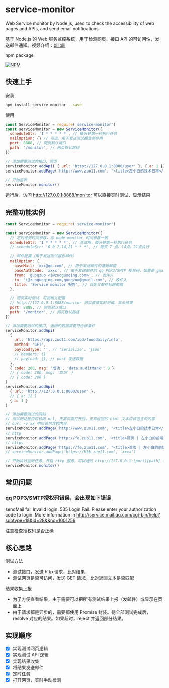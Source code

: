 # service-monitor

Web Service monitor by Node.js, used to check the accessibility of web pages and APIs, and send email notifications.

基于 Node.js 的 Web 服务监控系统，用于检测网页、接口 API 的可访问性，发送邮件通知。视频介绍：[bilibili](https://www.bilibili.com/video/BV1LK4y1J7gM/)

npm package

[![NPM](https://nodei.co/npm/service-monitor.png)](https://npmjs.org/package/service-monitor)

## 快速上手
安装
```bash
npm install service-monitor --save
```
使用
```js
const ServiceMonitor = require('service-monitor')
const serviceMonitor = new ServiceMonitor({
  scheduleStr: '1 * * * * *', // 每分钟第一秒执行任务
  mailOption: {} // 可选，用于发送测试报告邮件用
  port: 8888, // 网页默认端口
  path: '/monitor', // 网页默认路径
})

// 添加需要测试的接口、网页
serviceMonitor.addApi( { url: 'http://127.0.0.1:8000/user' }, { a: 1 })
serviceMonitor.addPage('http://www.zuo11.com', '<title>左小白的技术日常</title>')

// 开始监听
serviceMonitor.monitor()
```
运行后，访问 http://127.0.0.1:8888/monitor 可以直接实时测试、显示结果

## 完整功能实例
```js
const ServiceMonitor = require('service-monitor')

const serviceMonitor = new ServiceMonitor({
  // 定时任务时间参数，与 node-monitor 时间参数一致
  scheduleStr: '1 * * * * *', // 测试用，每分钟第一秒执行任务
  // scheduleStr: '0 0 7,14,21 * * *', // 每天 7 点、14点、21点执行

  // 邮件配置（用于发送测试报告邮件）
  mailOption: {
    baseMail: 'xxx@qq.com', // 用于发送邮件的基础邮箱
    baseAuthCode: 'xxxx', // 由于发送邮件的 qq POP3/SMTP 授权码，如果是 gmail，直接填密码
    from: 'guoqzuo <i@zuoguoqing.com>', // 发件人
    to: 'i@zuoguoqing.com,guoqzuo@gmail.com', // 收件人
    title: 'Service monitor 报告', // 自定义邮件标题前缀
  },

  // 网页实时测试、可视相关配置
  // http://127.0.0.1:8888/monitor 可以直接实时测试、显示结果
  port: 8888, // 网页默认端口
  path: '/monitor', // 网页默认路径
})

// 添加需要测试的接口, 返回的数据需要符合该条件
serviceMonitor.addApi(
  {
    url: 'https://api.zuo11.com/ibd/fooddaily/info',
    method: 'GET',
    payloadType: '', // 'serialize'、'json'
    // headers: {}
    // payload: {}, // post 发送数据
  },
  { code: 200, msg: '成功', 'data.auditMark': 0 }
  // { code: 200, msg: '成功' }
  // { code: 200 }
)
serviceMonitor.addApi(
  { url: 'http://127.0.0.1:8000/user' },
  // { a: 12 }
  { a: 1 }
)

// 添加需要测试的网站
// 测试网站是否可访问 url, 正常页面打开后，正常返回的 html 文本应该包含的内容
// curl -v xx 中应该包含的内容
serviceMonitor.addPage('http://www.zuo11.com', '<title>左小白的技术日常</title>')
// http
serviceMonitor.addPage('http://fe.zuo11.com', '<title>首页 | 左小白的前端笔记</title>')
// https
serviceMonitor.addPage('https://fe.zuo11.com', '<title>首页 | 左小白的前端笔记</title>')
// serviceMonitor.addPage('https://kkk.zuo11.com', 'xxxx')

// 开始执行监听任务，开启 http 服务，可以通过 http://127.0.0.1:[port][path] 手动测试并查看结果
serviceMonitor.monitor()
```
## 常见问题
### qq POP3/SMTP授权码错误，会出现如下错误

sendMail fail Invalid login: 535 Login Fail. Please enter your authorization code to login. More information in http://service.mail.qq.com/cgi-bin/help?subtype=1&&id=28&&no=1001256

注意检查授权码是否正确

## 核心思路
测试方法
- 测试接口，发送 http 请求，比对结果
- 测试网页是否可访问，发送 GET 请求，比对返回文本是否匹配

结果收集上报
- 为了方便查看结果，由于需要可以把所有测试结果上报（发邮件）或显示在页面上
- 由于请求都是异步的，需要都使用 Promise 封装。待全部测试完成后，resolve 对应的结果。如果超时，reject 并返回部分结果。

## 实现顺序
- [x] 实现测试网页逻辑
- [x] 实现测试 API 逻辑
- [x] 实现结果收集
- [x] 将结果发送邮件
- [x] 定时任务
- [x] 打开网页，实时手动检测
